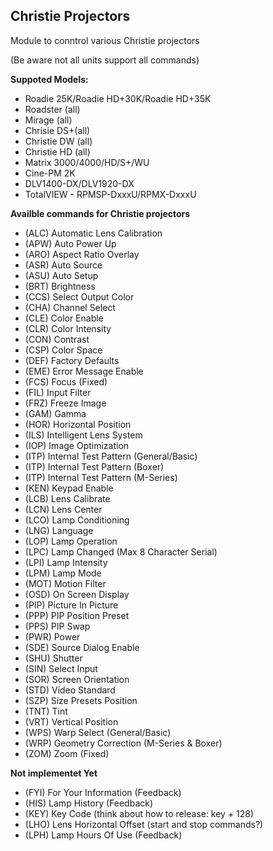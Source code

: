 ## Christie Projectors

Module to conntrol various Christie projectors

(Be aware not all units support all commands)

**Suppoted Models:**
* Roadie 25K/Roadie HD+30K/Roadie HD+35K
* Roadster (all)
* Mirage (all)
* Chrisie DS+(all)
* Christie DW (all)
* Christie HD (all)
* Matrix 3000/4000/HD/S+/WU
* Cine-PM 2K
* DLV1400-DX/DLV1920-DX
* TotalVIEW - RPMSP-DxxxU/RPMX-DxxxU

**Availble commands for Christie projectors**
* (ALC) Automatic Lens Calibration
* (APW) Auto Power Up
* (ARO) Aspect Ratio Overlay
* (ASR) Auto Source
* (ASU) Auto Setup
* (BRT) Brightness
* (CCS) Select Output Color
* (CHA) Channel Select
* (CLE) Color Enable
* (CLR) Color Intensity
* (CON) Contrast
* (CSP) Color Space
* (DEF) Factory Defaults
* (EME) Error Message Enable
* (FCS) Focus (Fixed)
* (FIL) Input Filter
* (FRZ) Freeze Image
* (GAM) Gamma
* (HOR) Horizontal Position
* (ILS) Intelligent Lens System
* (IOP) Image Optimization
* (ITP) Internal Test Pattern (General/Basic)
* (ITP) Internal Test Pattern (Boxer)
* (ITP) Internal Test Pattern (M-Series)
* (KEN) Keypad Enable
* (LCB) Lens Calibrate
* (LCN) Lens Center
* (LCO) Lamp Conditioning
* (LNG) Language
* (LOP) Lamp Operation
* (LPC) Lamp Changed (Max 8 Character Serial)
* (LPI) Lamp Intensity
* (LPM) Lamp Mode
* (MOT) Motion Filter
* (OSD) On Screen Display
* (PIP) Picture In Picture
* (PPP) PIP Position Preset
* (PPS) PIP Swap
* (PWR) Power
* (SDE) Source Dialog Enable
* (SHU) Shutter
* (SIN) Select Input
* (SOR) Screen Orientation
* (STD) Video Standard
* (SZP) Size Presets Position
* (TNT) Tint
* (VRT) Vertical Position
* (WPS) Warp Select (General/Basic)
* (WRP) Geometry Correction (M-Series & Boxer)
* (ZOM) Zoom (Fixed)

**Not implementet Yet**
* (FYI) For Your Information (Feedback)
* (HIS) Lamp History (Feedback)
* (KEY) Key Code (think about how to release: key + 128)
* (LHO) Lens Horizontal Offset (start and stop commands?)
* (LPH) Lamp Hours Of Use (Feedback)
